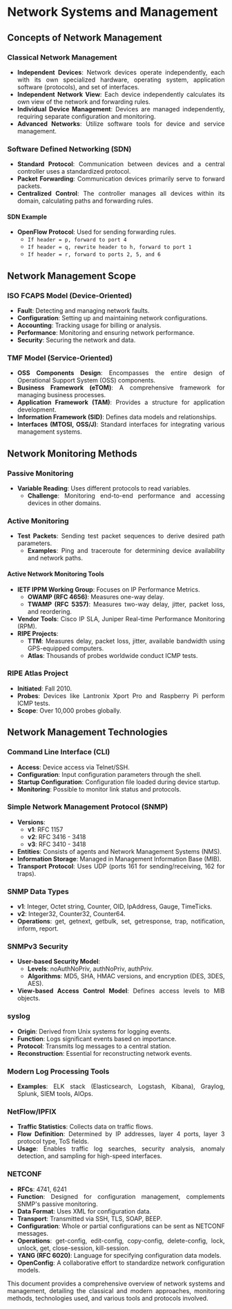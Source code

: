 # Network Systems and Management

<div align="justify">



## Concepts of Network Management

### Classical Network Management

- **Independent Devices**: Network devices operate independently, each with its own specialized hardware, operating system, application software (protocols), and set of interfaces.
- **Independent Network View**: Each device independently calculates its own view of the network and forwarding rules.
- **Individual Device Management**: Devices are managed independently, requiring separate configuration and monitoring.
- **Advanced Networks**: Utilize software tools for device and service management.

### Software Defined Networking (SDN)

- **Standard Protocol**: Communication between devices and a central controller uses a standardized protocol.
- **Packet Forwarding**: Communication devices primarily serve to forward packets.
- **Centralized Control**: The controller manages all devices within its domain, calculating paths and forwarding rules.

#### SDN Example

- **OpenFlow Protocol**: Used for sending forwarding rules.
  - `If header = p, forward to port 4`
  - `If header = q, rewrite header to h, forward to port 1`
  - `If header = r, forward to ports 2, 5, and 6`

## Network Management Scope

### ISO FCAPS Model (Device-Oriented)

- **Fault**: Detecting and managing network faults.
- **Configuration**: Setting up and maintaining network configurations.
- **Accounting**: Tracking usage for billing or analysis.
- **Performance**: Monitoring and ensuring network performance.
- **Security**: Securing the network and data.

### TMF Model (Service-Oriented)

- **OSS Components Design**: Encompasses the entire design of Operational Support System (OSS) components.
- **Business Framework (eTOM)**: A comprehensive framework for managing business processes.
- **Application Framework (TAM)**: Provides a structure for application development.
- **Information Framework (SID)**: Defines data models and relationships.
- **Interfaces (MTOSI, OSS/J)**: Standard interfaces for integrating various management systems.

## Network Monitoring Methods

### Passive Monitoring

- **Variable Reading**: Uses different protocols to read variables.
  - **Challenge**: Monitoring end-to-end performance and accessing devices in other domains.

### Active Monitoring

- **Test Packets**: Sending test packet sequences to derive desired path parameters.
  - **Examples**: Ping and traceroute for determining device availability and network paths.

#### Active Network Monitoring Tools

- **IETF IPPM Working Group**: Focuses on IP Performance Metrics.
  - **OWAMP (RFC 4656)**: Measures one-way delay.
  - **TWAMP (RFC 5357)**: Measures two-way delay, jitter, packet loss, and reordering.
- **Vendor Tools**: Cisco IP SLA, Juniper Real-time Performance Monitoring (RPM).
- **RIPE Projects**: 
  - **TTM**: Measures delay, packet loss, jitter, available bandwidth using GPS-equipped computers.
  - **Atlas**: Thousands of probes worldwide conduct ICMP tests.

### RIPE Atlas Project

- **Initiated**: Fall 2010.
- **Probes**: Devices like Lantronix Xport Pro and Raspberry Pi perform ICMP tests.
- **Scope**: Over 10,000 probes globally.

## Network Management Technologies

### Command Line Interface (CLI)

- **Access**: Device access via Telnet/SSH.
- **Configuration**: Input configuration parameters through the shell.
- **Startup Configuration**: Configuration file loaded during device startup.
- **Monitoring**: Possible to monitor link status and protocols.

### Simple Network Management Protocol (SNMP)

- **Versions**:
  - **v1**: RFC 1157
  - **v2**: RFC 3416 - 3418
  - **v3**: RFC 3410 - 3418
- **Entities**: Consists of agents and Network Management Systems (NMS).
- **Information Storage**: Managed in Management Information Base (MIB).
- **Transport Protocol**: Uses UDP (ports 161 for sending/receiving, 162 for traps).

### SNMP Data Types

- **v1**: Integer, Octet string, Counter, OID, IpAddress, Gauge, TimeTicks.
- **v2**: Integer32, Counter32, Counter64.
- **Operations**: get, getnext, getbulk, set, getresponse, trap, notification, inform, report.

### SNMPv3 Security

- **User-based Security Model**:
  - **Levels**: noAuthNoPriv, authNoPriv, authPriv.
  - **Algorithms**: MD5, SHA, HMAC versions, and encryption (DES, 3DES, AES).
- **View-based Access Control Model**: Defines access levels to MIB objects.

### syslog

- **Origin**: Derived from Unix systems for logging events.
- **Function**: Logs significant events based on importance.
- **Protocol**: Transmits log messages to a central station.
- **Reconstruction**: Essential for reconstructing network events.

### Modern Log Processing Tools

- **Examples**: ELK stack (Elasticsearch, Logstash, Kibana), Graylog, Splunk, SIEM tools, AIOps.

### NetFlow/IPFIX

- **Traffic Statistics**: Collects data on traffic flows.
- **Flow Definition**: Determined by IP addresses, layer 4 ports, layer 3 protocol type, ToS fields.
- **Usage**: Enables traffic log searches, security analysis, anomaly detection, and sampling for high-speed interfaces.

### NETCONF

- **RFCs**: 4741, 6241
- **Function**: Designed for configuration management, complements SNMP's passive monitoring.
- **Data Format**: Uses XML for configuration data.
- **Transport**: Transmitted via SSH, TLS, SOAP, BEEP.
- **Configuration**: Whole or partial configurations can be sent as NETCONF messages.
- **Operations**: get-config, edit-config, copy-config, delete-config, lock, unlock, get, close-session, kill-session.
- **YANG (RFC 6020)**: Language for specifying configuration data models.
- **OpenConfig**: A collaborative effort to standardize network configuration models.

This document provides a comprehensive overview of network systems and management, detailing the classical and modern approaches, monitoring methods, technologies used, and various tools and protocols involved.

<div>
